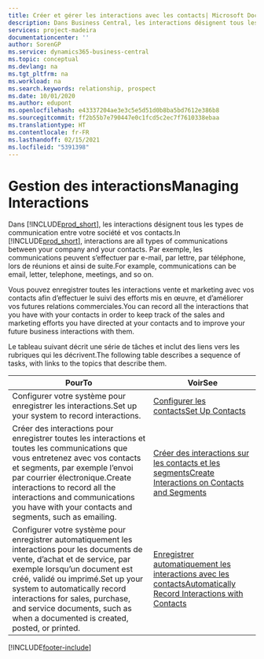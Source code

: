 ```yaml
---
title: Créer et gérer les interactions avec les contacts| Microsoft Docs
description: Dans Business Central, les interactions désignent tous les types de communication entre votre société et vos contacts. Par exemple, les communications peuvent s’effectuer par e-mail, par lettre, par téléphone, lors de réunions et ainsi de suite.
services: project-madeira
documentationcenter: ''
author: SorenGP
ms.service: dynamics365-business-central
ms.topic: conceptual
ms.devlang: na
ms.tgt_pltfrm: na
ms.workload: na
ms.search.keywords: relationship, prospect
ms.date: 10/01/2020
ms.author: edupont
ms.openlocfilehash: e43337204ae3e3c5e5d51d0b8ba5bd7612e386b8
ms.sourcegitcommit: ff2b55b7e790447e0c1fcd5c2ec7f7610338ebaa
ms.translationtype: HT
ms.contentlocale: fr-FR
ms.lasthandoff: 02/15/2021
ms.locfileid: "5391398"
---
```

# <a name="managing-interactions"></a><span data-ttu-id="e29e8-104">Gestion des interactions</span><span class="sxs-lookup"><span data-stu-id="e29e8-104">Managing Interactions</span></span>
<span data-ttu-id="e29e8-105">Dans [!INCLUDE[prod_short](includes/prod_short.md)], les interactions désignent tous les types de communication entre votre société et vos contacts.</span><span class="sxs-lookup"><span data-stu-id="e29e8-105">In [!INCLUDE[prod_short](includes/prod_short.md)], interactions are all types of communications between your company and your contacts.</span></span> <span data-ttu-id="e29e8-106">Par exemple, les communications peuvent s’effectuer par e-mail, par lettre, par téléphone, lors de réunions et ainsi de suite.</span><span class="sxs-lookup"><span data-stu-id="e29e8-106">For example, communications can be email, letter, telephone, meetings, and so on.</span></span>

<span data-ttu-id="e29e8-107">Vous pouvez enregistrer toutes les interactions vente et marketing avec vos contacts afin d’effectuer le suivi des efforts mis en œuvre, et d’améliorer vos futures relations commerciales.</span><span class="sxs-lookup"><span data-stu-id="e29e8-107">You can record all the interactions that you have with your contacts in order to keep track of the sales and marketing efforts you have directed at your contacts and to improve your future business interactions with them.</span></span>

<span data-ttu-id="e29e8-108">Le tableau suivant décrit une série de tâches et inclut des liens vers les rubriques qui les décrivent.</span><span class="sxs-lookup"><span data-stu-id="e29e8-108">The following table describes a sequence of tasks, with links to the topics that describe them.</span></span>

| <span data-ttu-id="e29e8-109">Pour</span><span class="sxs-lookup"><span data-stu-id="e29e8-109">To</span></span> | <span data-ttu-id="e29e8-110">Voir</span><span class="sxs-lookup"><span data-stu-id="e29e8-110">See</span></span> |
| --- | --- |
| <span data-ttu-id="e29e8-111">Configurer votre système pour enregistrer les interactions.</span><span class="sxs-lookup"><span data-stu-id="e29e8-111">Set up your system to record interactions.</span></span> |[<span data-ttu-id="e29e8-112">Configurer les contacts</span><span class="sxs-lookup"><span data-stu-id="e29e8-112">Set Up Contacts</span></span>](marketing-setup-contacts.md) |
|<span data-ttu-id="e29e8-113">Créer des interactions pour enregistrer toutes les interactions et toutes les communications que vous entretenez avec vos contacts et segments, par exemple l’envoi par courrier électronique.</span><span class="sxs-lookup"><span data-stu-id="e29e8-113">Create interactions to record all the interactions and communications you have with your contacts and segments, such as emailing.</span></span>|[<span data-ttu-id="e29e8-114">Créer des interactions sur les contacts et les segments</span><span class="sxs-lookup"><span data-stu-id="e29e8-114">Create Interactions on Contacts and Segments</span></span>](marketing-how-create-interactions.md)|
|<span data-ttu-id="e29e8-115">Configurer votre système pour enregistrer automatiquement les interactions pour les documents de vente, d’achat et de service, par exemple lorsqu’un document est créé, validé ou imprimé.</span><span class="sxs-lookup"><span data-stu-id="e29e8-115">Set up your system to automatically record interactions for sales, purchase, and service documents, such as when a documented is created, posted, or printed.</span></span>|[<span data-ttu-id="e29e8-116">Enregistrer automatiquement les interactions avec les contacts</span><span class="sxs-lookup"><span data-stu-id="e29e8-116">Automatically Record Interactions with Contacts</span></span>](marketing-auto-record-interactions.md)|


[!INCLUDE[footer-include](includes/footer-banner.md)]